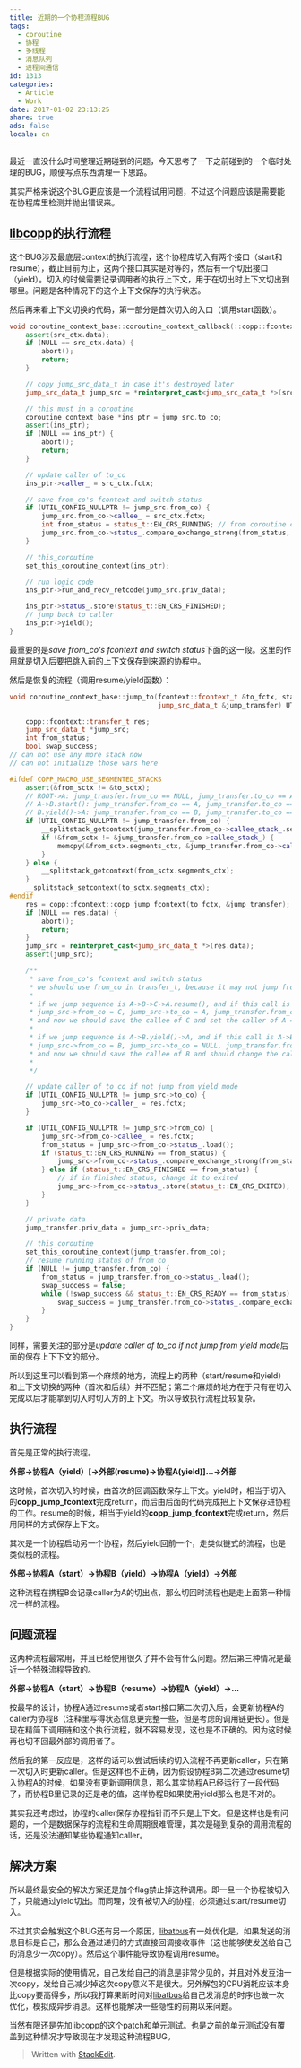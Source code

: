 ```yaml
---
title: 近期的一个协程流程BUG
tags:
  - coroutine
  - 协程
  - 多线程
  - 消息队列
  - 进程间通信
id: 1313
categories:
  - Article
  - Work
date: 2017-01-02 23:13:25
share: true
ads: false
locale: cn
---
```


最近一直没什么时间整理近期碰到的问题，今天思考了一下之前碰到的一个临时处理的BUG，顺便写点东西清理一下思路。

其实严格来说这个BUG更应该是一个流程试用问题，不过这个问题应该是需要能在协程库里检测并抛出错误来。

[libcopp][1]的执行流程
------
这个BUG涉及最底层context的执行流程，这个协程库切入有两个接口（start和resume），截止目前为止，这两个接口其实是对等的，然后有一个切出接口（yield）。切入的时候需要记录调用者的执行上下文，用于在切出时上下文切出到哪里。问题是各种情况下的这个上下文保存的执行状态。

然后再来看上下文切换的代码，第一部分是首次切入的入口（调用start函数）。

```cpp
void coroutine_context_base::coroutine_context_callback(::copp::fcontext::transfer_t src_ctx) {
    assert(src_ctx.data);
    if (NULL == src_ctx.data) {
        abort();
        return;
    }

    // copy jump_src_data_t in case it's destroyed later
    jump_src_data_t jump_src = *reinterpret_cast<jump_src_data_t *>(src_ctx.data);

    // this must in a coroutine
    coroutine_context_base *ins_ptr = jump_src.to_co;
    assert(ins_ptr);
    if (NULL == ins_ptr) {
        abort();
        return;
    }

    // update caller of to_co
    ins_ptr->caller_ = src_ctx.fctx;

    // save from_co's fcontext and switch status
    if (UTIL_CONFIG_NULLPTR != jump_src.from_co) {
        jump_src.from_co->callee_ = src_ctx.fctx;
        int from_status = status_t::EN_CRS_RUNNING; // from coroutine change status from running to ready
        jump_src.from_co->status_.compare_exchange_strong(from_status, status_t::EN_CRS_READY);
    }

    // this_coroutine
    set_this_coroutine_context(ins_ptr);

    // run logic code
    ins_ptr->run_and_recv_retcode(jump_src.priv_data);

    ins_ptr->status_.store(status_t::EN_CRS_FINISHED);
    // jump back to caller
    ins_ptr->yield();
}
```
最重要的是*save from_co's fcontext and switch status*下面的这一段。这里的作用就是切入后要把跳入前的上下文保存到来源的协程中。

然后是恢复的流程（调用resume/yield函数）：
```cpp
void coroutine_context_base::jump_to(fcontext::fcontext_t &to_fctx, stack_context &from_sctx, stack_context &to_sctx,
                                     jump_src_data_t &jump_transfer) UTIL_CONFIG_NOEXCEPT {

    copp::fcontext::transfer_t res;
    jump_src_data_t *jump_src;
    int from_status;
    bool swap_success;
// can not use any more stack now
// can not initialize those vars here

#ifdef COPP_MACRO_USE_SEGMENTED_STACKS
    assert(&from_sctx != &to_sctx);
    // ROOT->A: jump_transfer.from_co == NULL, jump_transfer.to_co == A, from_sctx == A.caller_stack_, skip backup segments
    // A->B.start(): jump_transfer.from_co == A, jump_transfer.to_co == B, from_sctx == B.caller_stack_, backup segments
    // B.yield()->A: jump_transfer.from_co == B, jump_transfer.to_co == NULL, from_sctx == B.callee_stack_, skip backup segments
    if (UTIL_CONFIG_NULLPTR != jump_transfer.from_co) {
        __splitstack_getcontext(jump_transfer.from_co->callee_stack_.segments_ctx);
        if (&from_sctx != &jump_transfer.from_co->callee_stack_) {
            memcpy(&from_sctx.segments_ctx, &jump_transfer.from_co->callee_stack_.segments_ctx, sizeof(from_sctx.segments_ctx));
        }
    } else {
        __splitstack_getcontext(from_sctx.segments_ctx);
    }
    __splitstack_setcontext(to_sctx.segments_ctx);
#endif
    res = copp::fcontext::copp_jump_fcontext(to_fctx, &jump_transfer);
    if (NULL == res.data) {
        abort();
        return;
    }
    jump_src = reinterpret_cast<jump_src_data_t *>(res.data);
    assert(jump_src);

    /**
     * save from_co's fcontext and switch status
     * we should use from_co in transfer_t, because it may not jump from jump_transfer.to_co
     *
     * if we jump sequence is A->B->C->A.resume(), and if this call is A->B, then
     * jump_src->from_co = C, jump_src->to_co = A, jump_transfer.from_co = A, jump_transfer.to_co = B
     * and now we should save the callee of C and set the caller of A = C
     *
     * if we jump sequence is A->B.yield()->A, and if this call is A->B, then
     * jump_src->from_co = B, jump_src->to_co = NULL, jump_transfer.from_co = A, jump_transfer.to_co = B
     * and now we should save the callee of B and should change the caller of A
     *
     */

    // update caller of to_co if not jump from yield mode
    if (UTIL_CONFIG_NULLPTR != jump_src->to_co) {
        jump_src->to_co->caller_ = res.fctx;
    }

    if (UTIL_CONFIG_NULLPTR != jump_src->from_co) {
        jump_src->from_co->callee_ = res.fctx;
        from_status = jump_src->from_co->status_.load();
        if (status_t::EN_CRS_RUNNING == from_status) {
            jump_src->from_co->status_.compare_exchange_strong(from_status, status_t::EN_CRS_READY);
        } else if (status_t::EN_CRS_FINISHED == from_status) {
            // if in finished status, change it to exited
            jump_src->from_co->status_.store(status_t::EN_CRS_EXITED);
        }
    }

    // private data
    jump_transfer.priv_data = jump_src->priv_data;

    // this_coroutine
    set_this_coroutine_context(jump_transfer.from_co);
    // resume running status of from_co
    if (NULL != jump_transfer.from_co) {
        from_status = jump_transfer.from_co->status_.load();
        swap_success = false;
        while (!swap_success && status_t::EN_CRS_READY == from_status) {
            swap_success = jump_transfer.from_co->status_.compare_exchange_strong(from_status, status_t::EN_CRS_RUNNING);
        }
    }
}
```

同样，需要关注的部分是*update caller of to_co if not jump from yield mode*后面的保存上下下文的部分。

所以到这里可以看到第一个麻烦的地方，流程上的两种（start/resume和yield）和上下文切换的两种（首次和后续）并不匹配；第二个麻烦的地方在于只有在切入完成以后才能拿到切入时切入方的上下文。所以导致执行流程比较复杂。

执行流程
------
首先是正常的执行流程。

**外部->协程A（yield）[->外部(resume)->协程A(yield)]...->外部**

这时候，首次切入的时候，由首次的回调函数保存上下文。yield时，相当于切入的**copp_jump_fcontext**完成return，而后由后面的代码完成把上下文保存进协程的工作。resume的时候，相当于yield的**copp_jump_fcontext**完成return，然后用同样的方式保存上下文。

其次是一个协程启动另一个协程，然后yield回前一个，走类似链式的流程，也是类似栈的流程。

**外部->协程A（start）->协程B（yield）->协程A（yield）->外部**

这种流程在携程B会记录caller为A的切出点，那么切回时流程也是走上面第一种情况一样的流程。

问题流程
------
这两种流程最常用，并且已经使用很久了并不会有什么问题。然后第三种情况是最近一个特殊流程导致的。

**外部->协程A（start）->协程B（resume）->协程A（yield）->...**

按最早的设计，协程A通过resume或者start接口第二次切入后，会更新协程A的caller为协程B（注释里写得状态信息更完整一些，但是考虑的调用链更长）。但是现在精简下调用链和这个执行流程，就不容易发现，这也是不正确的。因为这时候再也切不回最外部的调用者了。

然后我的第一反应是，这样的话可以尝试后续的切入流程不再更新caller，只在第一次切入时更新caller。但是这样也不正确，因为假设协程B第二次通过resume切入协程A的时候，如果没有更新调用信息，那么其实协程A已经运行了一段代码了，而协程B里记录的还是老的值，这样协程B如果使用yield那么也是不对的。

其实我还考虑过，协程的caller保存协程指针而不只是上下文。但是这样也是有问题的，一个是数据保存的流程和生命周期很难管理，其次是碰到复杂的调用流程的话，还是没法通知某些协程通知caller。

解决方案
------
所以最终最安全的解决方案还是加个flag禁止掉这种调用。即一旦一个协程被切入了，只能通过yield切出。而同理，没有被切入的协程，必须通过start/resume切入。

不过其实会触发这个BUG还有另一个原因，[libatbus][2]有一处优化是，如果发送的消息目标是自己，那么会通过递归的方式直接回调接收事件（这也能够使发送给自己的消息少一次copy）。然后这个事件能导致协程调用resume。

但是根据实际的使用情况，自己发给自己的消息是非常少见的，并且对外发豆油一次copy，发给自己减少掉这次copy意义不是很大。另外解包的CPU消耗应该本身比copy要高得多，所以我打算果断时间对[libatbus][2]给自己发消息的时序也做一次优化，模拟成异步消息。这样也能解决一些隐性的前期以来问题。

当然有限还是先加[libcopp][1]的这个patch和单元测试。也是之前的单元测试没有覆盖到这种情况才导致现在才发现这种流程BUG。


[1]: https://github.com/owt5008137/libcopp
[2]: https://github.com/atframework/libatbus

> Written with [StackEdit](https://stackedit.io/).
